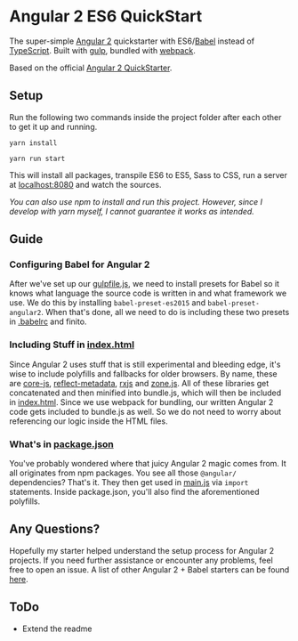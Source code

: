 # Angular 2 ES6 QuickStart
The super-simple [Angular 2](https://angular.io/) quickstarter with ES6/[Babel](https://babeljs.io/) instead of [TypeScript](https://www.typescriptlang.org/). Built with [gulp](http://gulpjs.com/), bundled with [webpack](https://github.com/webpack/webpack).

Based on the official [Angular 2 QuickStarter](https://angular.io/docs/ts/latest/quickstart.html).

## Setup
Run the following two commands inside the project folder after each other to get it up and running.

    yarn install

    yarn run start

This will install all packages, transpile ES6 to ES5, Sass to CSS, run a server at [localhost:8080](http://localhost:8080) and watch the sources.

_You can also use npm to install and run this project. However, since I develop with yarn myself, I cannot guarantee it works as intended._

## Guide
### Configuring Babel for Angular 2
After we've set up our [gulpfile.js](https://github.com/rbnlffl/angular2-babel-quickstart/blob/master/gulpfile.js), we need to install presets for Babel so it knows what language the source code is written in and what framework we use. We do this by installing `babel-preset-es2015` and `babel-preset-angular2`. When that's done, all we need to do is including these two presets in [.babelrc](https://github.com/rbnlffl/angular2-babel-quickstart/blob/master/.babelrc) and finito.

### Including Stuff in [index.html](https://github.com/rbnlffl/angular2-babel-quickstart/blob/master/src/index.html)
Since Angular 2 uses stuff that is still experimental and bleeding edge, it's wise to include polyfills and fallbacks for older browsers. By name, these are [core-js](https://github.com/zloirock/core-js), [reflect-metadata](https://www.npmjs.com/package/reflect-metadata), [rxjs](https://www.npmjs.com/package/rxjs) and [zone.js](https://github.com/angular/zone.js/). All of these libraries get concatenated and then minified into bundle.js, which will then be included in [index.html](https://github.com/rbnlffl/angular2-babel-quickstart/blob/master/src/index.html). Since we use webpack for bundling, our written Angular 2 code gets included to bundle.js as well. So we do not need to worry about referencing our logic inside the HTML files.

### What's in [package.json](https://github.com/rbnlffl/angular2-babel-quickstart/blob/master/package.json)
You've probably wondered where that juicy Angular 2 magic comes from. It all originates from npm packages. You see all those `@angular/` dependencies? That's it. They then get used in [main.js](https://github.com/rbnlffl/angular2-babel-quickstart/blob/master/src/js/main.js) via `import` statements. Inside package.json, you'll also find the aforementioned polyfills.

## Any Questions?
Hopefully my starter helped understand the setup process for Angular 2 projects. If you need further assistance or encounter any problems, feel free to open an issue. A list of other Angular 2 + Babel starters can be found [here](https://github.com/AngularClass/awesome-angular2#angular-2-in-babel).

## ToDo
* Extend the readme

